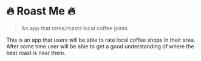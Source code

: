 # 🔥 Roast Me 🔥

> An app that rates/roasts local coffee joints.

This is an app that users will be able to rate local coffee shops in their area. After some time user will be able to get a good understanding of where the best roast is near them.
